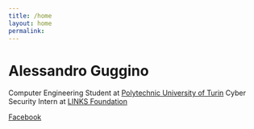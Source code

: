 ```yaml
---
title: /home
layout: home
permalink: 
---
```


# Alessandro Guggino

Computer Engineering Student at [Polytechnic University of Turin](http://www.polito.it)
Cyber Security Intern at [LINKS Foundation](http://www.linksfoundation.com)

<a href="https://facebook.com/alexguggino" target="_blank">Facebook</a>
